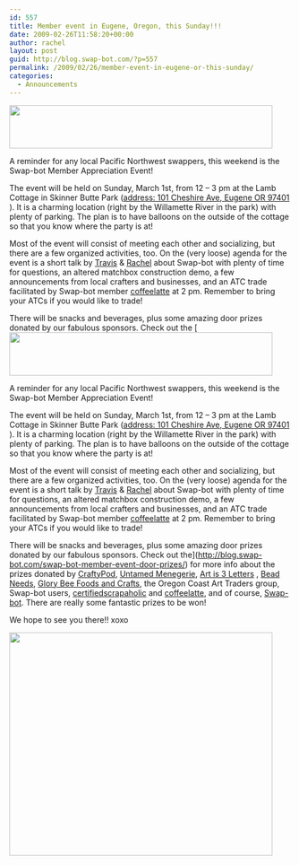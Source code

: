 ```yaml
---
id: 557
title: Member event in Eugene, Oregon, this Sunday!!!
date: 2009-02-26T11:58:20+00:00
author: rachel
layout: post
guid: http://blog.swap-bot.com/?p=557
permalink: /2009/02/26/member-event-in-eugene-or-this-sunday/
categories:
  - Announcements
---
```

<img src="http://blog.swap-bot.com/wp-content/uploads/2009/02/memberevent.gif" alt="" title="memberevent" width="470" height="77" class="alignnone size-full wp-image-562" srcset="http://blog.swap-bot.com/wp-content/uploads/2009/02/memberevent-300x49.gif 300w, http://blog.swap-bot.com/wp-content/uploads/2009/02/memberevent.gif 470w" sizes="(max-width: 470px) 100vw, 470px" />

A reminder for any local Pacific Northwest swappers, this weekend is the Swap-bot Member Appreciation Event! 

The event will be held on Sunday, March 1st, from 12 &#8211; 3 pm at the Lamb Cottage in Skinner Butte Park ([address: 101 Cheshire Ave, Eugene OR 97401](http://maps.google.com/maps?f=q&source=s_q&hl=en&geocode=&q=101+Cheshire+Ave,+Eugene+OR+97401&sll=37.0625,-95.677068&sspn=61.669968,87.363281&ie=UTF8&ll=44.060607,-123.095584&spn=0.027817,0.042658&z=15) ). It is a charming location (right by the Willamette River in the park) with plenty of parking. The plan is to have balloons on the outside of the cottage so that you know where the party is at!

Most of the event will consist of meeting each other and socializing, but there are a few organized activities, too. On the (very loose) agenda for the event is a short talk by [Travis](http://www.swap-bot.com/user:travisj) & [Rachel](http://www.swap-bot.com/user:racheljohnson) about Swap-bot with plenty of time for questions, an altered matchbox construction demo, a few announcements from local crafters and businesses, and an ATC trade facilitated by Swap-bot member [coffeelatte](http://www.swap-bot.com/user:coffeelatte) at 2 pm. Remember to bring your ATCs if you would like to trade! 

There will be snacks and beverages, plus some amazing door prizes donated by our fabulous sponsors. Check out the [<img src="http://blog.swap-bot.com/wp-content/uploads/2009/02/memberevent.gif" alt="" title="memberevent" width="470" height="77" class="alignnone size-full wp-image-562" srcset="http://blog.swap-bot.com/wp-content/uploads/2009/02/memberevent-300x49.gif 300w, http://blog.swap-bot.com/wp-content/uploads/2009/02/memberevent.gif 470w" sizes="(max-width: 470px) 100vw, 470px" />

A reminder for any local Pacific Northwest swappers, this weekend is the Swap-bot Member Appreciation Event! 

The event will be held on Sunday, March 1st, from 12 &#8211; 3 pm at the Lamb Cottage in Skinner Butte Park ([address: 101 Cheshire Ave, Eugene OR 97401](http://maps.google.com/maps?f=q&source=s_q&hl=en&geocode=&q=101+Cheshire+Ave,+Eugene+OR+97401&sll=37.0625,-95.677068&sspn=61.669968,87.363281&ie=UTF8&ll=44.060607,-123.095584&spn=0.027817,0.042658&z=15) ). It is a charming location (right by the Willamette River in the park) with plenty of parking. The plan is to have balloons on the outside of the cottage so that you know where the party is at!

Most of the event will consist of meeting each other and socializing, but there are a few organized activities, too. On the (very loose) agenda for the event is a short talk by [Travis](http://www.swap-bot.com/user:travisj) & [Rachel](http://www.swap-bot.com/user:racheljohnson) about Swap-bot with plenty of time for questions, an altered matchbox construction demo, a few announcements from local crafters and businesses, and an ATC trade facilitated by Swap-bot member [coffeelatte](http://www.swap-bot.com/user:coffeelatte) at 2 pm. Remember to bring your ATCs if you would like to trade! 

There will be snacks and beverages, plus some amazing door prizes donated by our fabulous sponsors. Check out the](http://blog.swap-bot.com/swap-bot-member-event-door-prizes/) for more info about the prizes donated by [CraftyPod](http://www.craftypod.com/), [Untamed Menegerie](UntamedMenagerie.etsy.com), [Art is 3 Letters](http://www.etsy.com/shop.php?user_id=5193400) , [Bead Needs](http://www.etsy.com/shop.php?user_id=5214989), [Glory Bee Foods and Crafts](http://www.glorybeefoods.com/gbf/Index.cfm), the Oregon Coast Art Traders group, Swap-bot users, [certifiedscrapaholic](http://www.swap-bot.com/user:certifiedscrapaholic) and [coffeelatte](http://www.swap-bot.com/user:coffeelatte), and of course, [Swap-bot](http://www.swap-bot.com). There are really some fantastic prizes to be won!

We hope to see you there!! xoxo

<img src="http://blog.swap-bot.com/wp-content/uploads/2009/02/location.jpg" alt="" title="location" width="470" height="398" class="alignnone size-full wp-image-561" srcset="http://blog.swap-bot.com/wp-content/uploads/2009/02/location-300x254.jpg 300w, http://blog.swap-bot.com/wp-content/uploads/2009/02/location.jpg 470w" sizes="(max-width: 470px) 100vw, 470px" />